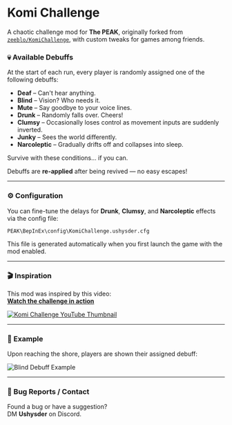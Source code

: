 ﻿# Komi Challenge

A chaotic challenge mod for **The PEAK**, originally forked from [`zeeblo/KomiChallenge`](https://github.com/zeeblo/KomiChallenge), with custom tweaks for games among friends.

### 💀 Available Debuffs

At the start of each run, every player is randomly assigned one of the following debuffs:

- **Deaf** – Can't hear anything.
- **Blind** – Vision? Who needs it.
- **Mute** – Say goodbye to your voice lines.
- **Drunk** – Randomly falls over. Cheers!
- **Clumsy** – Occasionally loses control as movement inputs are suddenly inverted.
- **Junky** – Sees the world differently.
- **Narcoleptic** – Gradually drifts off and collapses into sleep.

Survive with these conditions... if you can.

Debuffs are **re-applied** after being revived — no easy escapes!

---

### ⚙️ Configuration

You can fine-tune the delays for **Drunk**, **Clumsy**, and **Narcoleptic** effects via the config file:

```PEAK\BepInEx\config\KomiChallenge.ushysder.cfg```

This file is generated automatically when you first launch the game with the mod enabled.

---

### 🎬 Inspiration

This mod was inspired by this video:  
**[Watch the challenge in action](https://www.youtube.com/watch?v=MpWyEgb2c6Y)**

[![Komi Challenge YouTube Thumbnail](https://i.imgur.com/091uDgr.jpeg)](https://www.youtube.com/watch?v=MpWyEgb2c6Y)

---

### 📸 Example

Upon reaching the shore, players are shown their assigned debuff:

![Blind Debuff Example](https://i.imgur.com/BrQbmBo.png)

---

### 🐛 Bug Reports / Contact

Found a bug or have a suggestion?  
DM **Ushysder** on Discord.